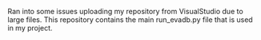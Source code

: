Ran into some issues uploading my repository from VisualStudio due to large files. This repository contains the main run_evadb.py file that is used in my project.
